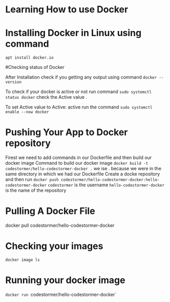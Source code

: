 # Learning How to use Docker

# Installing Docker in Linux using command 

`apt install docker.io`

#Checking status of Docker

After Installation check if you getting any output using command `docker --version`

To check if your docker is active or not run command `sudo systemctl status docker` check the Active value .

To set Active value to Active: active run the command `sudo systemctl enable --now docker`

# Pushing Your App to Docker repository 

Firest we need to add commands in our Dockerfile and then build our docker image 
Command to build our docker image  `docker build -t codestormer/hello-codestormer-docker .` we ise . because we were in the same directory in which we had our Dockerfile
Create a docke repository and then run  `docker push codestormer/hello-codestormer-docker:hello-codestormer-docker`
`codestormer` is the username
`hello-codestormer-docker` is the name of the repository



# Pulling A Docker File
docker pull codestormer/hello-codestormer-docker

# Checking your images
`docker image ls`

# Running your docker image
`docker run `codestormer/hello-codestormer-docker`
